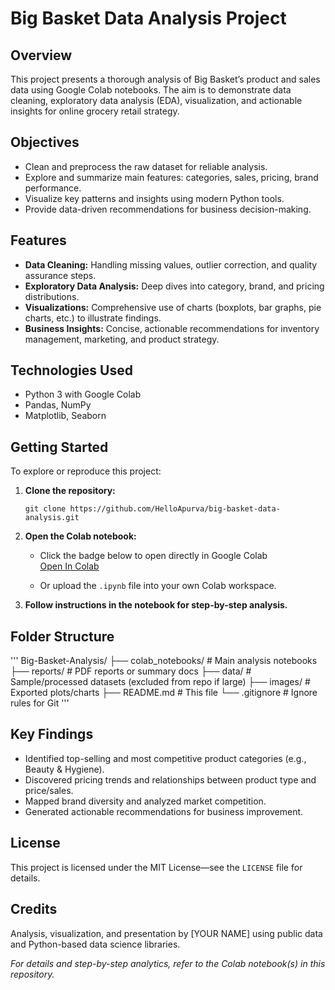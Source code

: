# Big Basket Data Analysis Project

## Overview

This project presents a thorough analysis of Big Basket’s product and sales data using Google Colab notebooks. The aim is to demonstrate data cleaning, exploratory data analysis (EDA), visualization, and actionable insights for online grocery retail strategy.

## Objectives

- Clean and preprocess the raw dataset for reliable analysis.
- Explore and summarize main features: categories, sales, pricing, brand performance.
- Visualize key patterns and insights using modern Python tools.
- Provide data-driven recommendations for business decision-making.

## Features

- **Data Cleaning:** Handling missing values, outlier correction, and quality assurance steps.
- **Exploratory Data Analysis:** Deep dives into category, brand, and pricing distributions.
- **Visualizations:** Comprehensive use of charts (boxplots, bar graphs, pie charts, etc.) to illustrate findings.
- **Business Insights:** Concise, actionable recommendations for inventory management, marketing, and product strategy.

## Technologies Used

- Python 3 with Google Colab
- Pandas, NumPy
- Matplotlib, Seaborn

## Getting Started

To explore or reproduce this project:

1. **Clone the repository:**
    ```
    git clone https://github.com/HelloApurva/big-basket-data-analysis.git
    ```
2. **Open the Colab notebook:**
    - Click the badge below to open directly in Google Colab  
      [Open In Colab]([https://colab.research.google.com/drive/1LWPH_dYSi5glH4MEnhDjFcm-TmvwEnK2?usp=sharing])

    - Or upload the `.ipynb` file into your own Colab workspace.

3. **Follow instructions in the notebook for step-by-step analysis.**

## Folder Structure
'''
Big-Basket-Analysis/
├── colab_notebooks/ # Main analysis notebooks
├── reports/ # PDF reports or summary docs
├── data/ # Sample/processed datasets (excluded from repo if large)
├── images/ # Exported plots/charts
├── README.md # This file
└── .gitignore # Ignore rules for Git
'''


## Key Findings

- Identified top-selling and most competitive product categories (e.g., Beauty & Hygiene).
- Discovered pricing trends and relationships between product type and price/sales.
- Mapped brand diversity and analyzed market competition.
- Generated actionable recommendations for business improvement.

## License

This project is licensed under the MIT License—see the `LICENSE` file for details.

## Credits

Analysis, visualization, and presentation by [YOUR NAME] using public data and Python-based data science libraries.

*For details and step-by-step analytics, refer to the Colab notebook(s) in this repository.*


